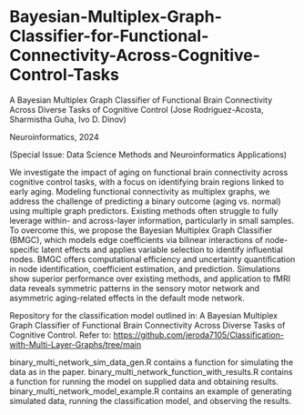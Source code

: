 # Bayesian-Multiplex-Graph-Classifier-for-Functional-Connectivity-Across-Cognitive-Control-Tasks

A Bayesian Multiplex Graph Classifier of Functional Brain Connectivity Across Diverse Tasks of Cognitive Control (Jose Rodriguez-Acosta, Sharmistha Guha, Ivo D. Dinov)

Neuroinformatics, 2024 

(Special Issue: Data Science Methods and Neuroinformatics Applications)

We investigate the impact of aging on functional brain connectivity across cognitive control tasks, with a focus on identifying brain regions linked to early aging. Modeling functional connectivity as multiplex graphs, we address the challenge of predicting a binary outcome (aging vs. normal) using multiple graph predictors. Existing methods often struggle to fully leverage within- and across-layer information, particularly in small samples. To overcome this, we propose the Bayesian Multiplex Graph Classifier (BMGC), which models edge coefficients via bilinear interactions of node-specific latent effects and applies variable selection to identify influential nodes. BMGC offers computational efficiency and uncertainty quantification in node identification, coefficient estimation, and prediction. Simulations show superior performance over existing methods, and application to fMRI data reveals symmetric patterns in the sensory motor network and asymmetric aging-related effects in the default mode network.

Repository for the classification model outlined in: A Bayesian Multiplex Graph Classifier of Functional Brain Connectivity Across Diverse Tasks of Cognitive Control.
Refer to: https://github.com/jeroda7105/Classification-with-Multi-Layer-Graphs/tree/main


binary_multi_network_sim_data_gen.R contains a function for simulating the data as in the paper.
binary_multi_network_function_with_results.R contains a function for running the model on supplied data and obtaining results.
binary_multi_network_model_example.R contains an example of generating simulated data, running the classification model, and observing the results.

